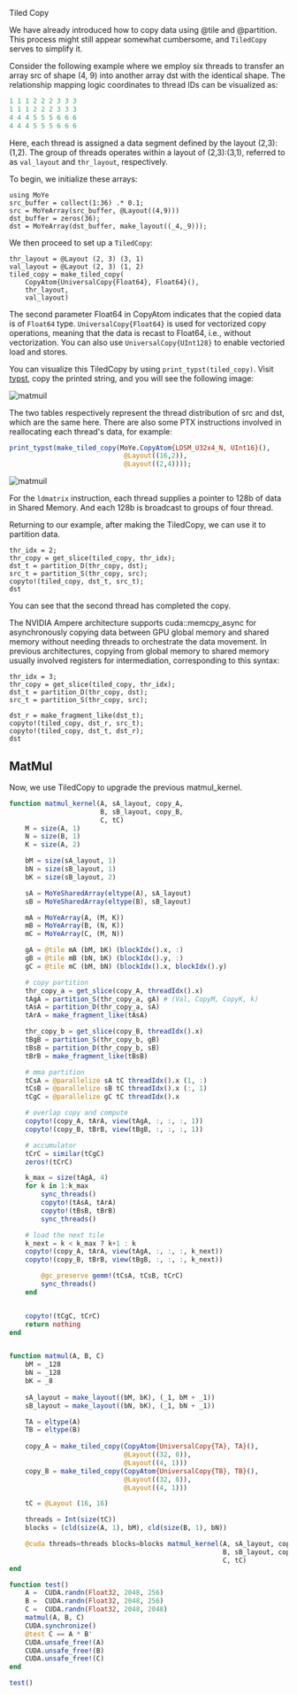 Tiled Copy

We have already introduced how to copy data using @tile and @partition. This process might still appear somewhat cumbersome, and `TiledCopy` serves to simplify it.

Consider the following example where we employ six threads to transfer an array src of shape (4, 9) into another array dst with the identical shape. The relationship mapping logic coordinates to thread IDs can be visualized as:

```julia
1 1 1 2 2 2 3 3 3
1 1 1 2 2 2 3 3 3
4 4 4 5 5 5 6 6 6
4 4 4 5 5 5 6 6 6
```
Here, each thread is assigned a data segment defined by the layout (2,3):(1,2). The group of threads operates within a layout of (2,3):(3,1), referred to as `val_layout` and `thr_layout`, respectively.

To begin, we initialize these arrays:

```@repl tiled_copy
using MoYe
src_buffer = collect(1:36) .* 0.1;
src = MoYeArray(src_buffer, @Layout((4,9)))
dst_buffer = zeros(36);
dst = MoYeArray(dst_buffer, make_layout((_4,_9)));
```

We then proceed to set up a `TiledCopy`:
```@repl tiled_copy
thr_layout = @Layout (2, 3) (3, 1)
val_layout = @Layout (2, 3) (1, 2)
tiled_copy = make_tiled_copy(
	CopyAtom{UniversalCopy{Float64}, Float64}(),
	thr_layout, 
	val_layout)
```

The second parameter Float64 in CopyAtom indicates that the copied data is of `Float64` type. `UniversalCopy{Float64}` is used for vectorized copy operations, meaning that the data is recast to Float64, i.e., without vectorization. You can also use `UniversalCopy{UInt128}` to enable vectoried load and stores.

You can visualize this TiledCopy by using `print_typst(tiled_copy)`. Visit [typst](https://typst.app), copy the printed string, and you will see the following image:

![matmuil](../assets/tiled_copy.svg)


The two tables respectively represent the thread distribution of src and dst, which are the same here. There are also some PTX instructions involved in reallocating each thread's data, for example:
```julia
print_typst(make_tiled_copy(MoYe.CopyAtom{LDSM_U32x4_N, UInt16}(),
                             @Layout((16,2)), 
                             @Layout((2,4))));
```

![matmuil](../assets/ldmatrix.svg)

For the `ldmatrix` instruction, each thread supplies a pointer to 128b of data in Shared Memory.
And each 128b is broadcast to groups of four thread.

Returning to our example, after making the TiledCopy, we can use it to partition data.

```@repl tiled_copy
thr_idx = 2;
thr_copy = get_slice(tiled_copy, thr_idx);
dst_t = partition_D(thr_copy, dst);
src_t = partition_S(thr_copy, src);
copyto!(tiled_copy, dst_t, src_t);
dst
```

You can see that the second thread has completed the copy.

The NVIDIA Ampere architecture supports cuda::memcpy_async for asynchronously copying data between GPU global memory and shared memory without needing threads to orchestrate the data movement. In previous architectures, copying from global memory to shared memory usually involved registers for intermediation, corresponding to this syntax:
```@repl tiled_copy
thr_idx = 3;
thr_copy = get_slice(tiled_copy, thr_idx);
dst_t = partition_D(thr_copy, dst);
src_t = partition_S(thr_copy, src);

dst_r = make_fragment_like(dst_t);
copyto!(tiled_copy, dst_r, src_t);
copyto!(tiled_copy, dst_t, dst_r);
dst
```

## MatMul

Now, we use TiledCopy to upgrade the previous matmul_kernel.

```julia
function matmul_kernel(A, sA_layout, copy_A,
                       B, sB_layout, copy_B,
                       C, tC)
    M = size(A, 1)
    N = size(B, 1)
    K = size(A, 2)

    bM = size(sA_layout, 1)
    bN = size(sB_layout, 1)
    bK = size(sB_layout, 2)

    sA = MoYeSharedArray(eltype(A), sA_layout)
    sB = MoYeSharedArray(eltype(B), sB_layout)

    mA = MoYeArray(A, (M, K))
    mB = MoYeArray(B, (N, K))
    mC = MoYeArray(C, (M, N))

    gA = @tile mA (bM, bK) (blockIdx().x, :)
    gB = @tile mB (bN, bK) (blockIdx().y, :)
    gC = @tile mC (bM, bN) (blockIdx().x, blockIdx().y)

    # copy partition
    thr_copy_a = get_slice(copy_A, threadIdx().x)
    tAgA = partition_S(thr_copy_a, gA) # (Val, CopyM, CopyK, k)
    tAsA = partition_D(thr_copy_a, sA)
    tArA = make_fragment_like(tAsA)

    thr_copy_b = get_slice(copy_B, threadIdx().x)
    tBgB = partition_S(thr_copy_b, gB)
    tBsB = partition_D(thr_copy_b, sB)
    tBrB = make_fragment_like(tBsB)

    # mma partition
    tCsA = @parallelize sA tC threadIdx().x (1, :) 
    tCsB = @parallelize sB tC threadIdx().x (:, 1)
    tCgC = @parallelize gC tC threadIdx().x

    # overlap copy and compute
    copyto!(copy_A, tArA, view(tAgA, :, :, :, 1))
    copyto!(copy_B, tBrB, view(tBgB, :, :, :, 1))

    # accumulator
    tCrC = similar(tCgC)
    zeros!(tCrC)

    k_max = size(tAgA, 4)
    for k in 1:k_max
        sync_threads()
        copyto!(tAsA, tArA)
        copyto!(tBsB, tBrB)
        sync_threads()

	# load the next tile
	k_next = k < k_max ? k+1 : k
	copyto!(copy_A, tArA, view(tAgA, :, :, :, k_next))
	copyto!(copy_B, tBrB, view(tBgB, :, :, :, k_next))

        @gc_preserve gemm!(tCsA, tCsB, tCrC)
        sync_threads()
    end


    copyto!(tCgC, tCrC)
    return nothing
end


function matmul(A, B, C)
    bM = _128
    bN = _128
    bK = _8
    
    sA_layout = make_layout((bM, bK), (_1, bM + _1))
    sB_layout = make_layout((bN, bK), (_1, bN + _1))

    TA = eltype(A)
    TB = eltype(B)
	
    copy_A = make_tiled_copy(CopyAtom{UniversalCopy{TA}, TA}(),
                             @Layout((32, 8)),
                             @Layout((4, 1)))
    copy_B = make_tiled_copy(CopyAtom{UniversalCopy{TB}, TB}(),
                             @Layout((32, 8)),
                             @Layout((4, 1)))

    tC = @Layout (16, 16)

    threads = Int(size(tC))
    blocks = (cld(size(A, 1), bM), cld(size(B, 1), bN))

    @cuda threads=threads blocks=blocks matmul_kernel(A, sA_layout, copy_A,
                                                      B, sB_layout, copy_B,
                                                      C, tC)
end

function test()
    A =  CUDA.randn(Float32, 2048, 256)
    B =  CUDA.randn(Float32, 2048, 256)
    C =  CUDA.randn(Float32, 2048, 2048)
    matmul(A, B, C)
    CUDA.synchronize()
    @test C == A * B'
    CUDA.unsafe_free!(A)
    CUDA.unsafe_free!(B)
    CUDA.unsafe_free!(C)
end

test()
```
